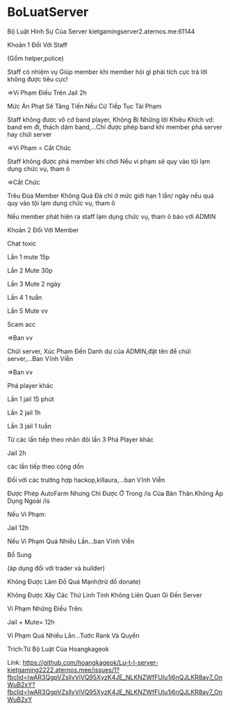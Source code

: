 # BoLuatServer
Bộ Luật Hình Sự Của Server kietgamingserver2.aternos.me:61144

Khoản 1 Đối Với Staff

(Gồm helper,police)

Staff có nhiệm vụ Giúp member khi member hỏi gì phải tích cực trả lời không được tiêu cực!

=>Vi Phạm Điều Trên Jail 2h

Mức Án Phạt Sẽ Tăng Tiến Nếu Cứ Tiếp Tục Tái Phạm

Staff không được vô cớ band player, Không Bị Những lời Khiêu Khích vd: band em đi, thách dám band,...Chỉ được phép band khi member phá server hay chửi server

=>Vi Phạm = Cắt Chức

Staff không được phá member khi chơi Nếu vi phạm sẽ quy vào tội lạm dụng chức vụ, tham ô

=>Cắt Chức

Trêu Đùa Member Không Quá Đà chỉ ở mức giới hạn 1 lần/ ngày nếu quá quy vào tội lạm dụng chức vụ, tham ô

Nếu member phát hiện ra staff lạm dụng chức vụ, tham ô báo với ADMIN

Khoản 2 Đối Với Member

Chat toxic

Lần 1 mute 15p

Lần 2 Mute 30p

Lần 3 Mute 2 ngày

Lần 4 1 tuần

Lần 5 Mute vv

Scam acc

=>Ban vv

Chửi server, Xúc Phạm Đến Danh dự của ADMIN,đặt tên để chửi server,...Ban Vĩnh Viễn

=>Ban vv

Phá player khác

Lần 1 jail 15 phút

Lần 2 jail 1h

Lần 3 jail 1 tuần

Từ các lần tiếp theo nhân đôi lần 3
Phá Player khác

Jail 2h

các lần tiếp theo cộng dồn

Đối với các trường hợp hackop,killaura,...ban Vĩnh Viễn

Được Phép AutoFarm Nhưng Chỉ Được Ở Trong /is Của Bản Thân.Không Áp Dụng Ngoài /is

Nếu Vi Phạm:

Jail 12h

Nếu Vi Phạm Quá Nhiều Lần...ban Vĩnh Viễn

Bổ Sung

(áp dụng đối với trader và builder)

Không Được Làm Đồ Quá Mạnh(trừ đồ donate)

Không Được Xây Các Thứ Linh Tinh Không Liên Quan Gì Đến Server

Vi Phạm Những Điều Trên:

Jail + Mute= 12h

Vi Phạm Quá Nhiều Lần...Tước Rank Và Quyền

Trích:Từ Bộ Luật Của Hoangkageok

Link: https://github.com/hoangkageok/Lu-t-l-server-kietgaming2222.aternos.mee/issues/1?fbclid=IwAR3QgpVZsllyViVQ95XyzK4JE_NLKNZWfFUIu1j6nQJLKR8ay7_OnWuB2xY?fbclid=IwAR3QgpVZsllyViVQ95XyzK4JE_NLKNZWfFUIu1j6nQJLKR8ay7_OnWuB2xY
